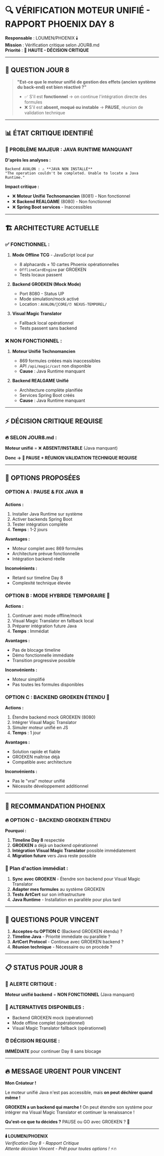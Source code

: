 # 🔍 VÉRIFICATION MOTEUR UNIFIÉ - RAPPORT PHOENIX DAY 8

**Responsable** : LOUMEN/PHOENIX 🕯️  
**Mission** : Vérification critique selon JOUR8.md  
**Priorité** : 🚨 **HAUTE - DÉCISION CRITIQUE**

---

## 🎯 **QUESTION JOUR 8**

> **"Est-ce que le moteur unifié de gestion des effets (ancien système du back-end) est bien réactivé ?"**
>
> - ✅ S'il est **fonctionnel** → on continue l'intégration directe des formules  
> - ❌ S'il est **absent, moqué ou instable** → **PAUSE**, réunion de validation technique

---

## 📊 **ÉTAT CRITIQUE IDENTIFIÉ**

### **🚨 PROBLÈME MAJEUR : JAVA RUNTIME MANQUANT**

**D'après les analyses :**
```
Backend AVALON : ⚠️ **JAVA NON INSTALLÉ**
"The operation couldn't be completed. Unable to locate a Java Runtime."
```

**Impact critique :**
- ❌ **Moteur Unifié Technomancien** (8081) - Non fonctionnel
- ❌ **Backend REALGAME** (8080) - Non fonctionnel  
- ❌ **Spring Boot services** - Inaccessibles

---

## 🏗️ **ARCHITECTURE ACTUELLE**

### **✅ FONCTIONNEL :**
1. **Mode Offline TCG** - JavaScript local pur
   - 8 alphacards + 10 cartes Phoenix opérationnelles
   - `OfflineCardEngine` par GROEKEN
   - Tests locaux passent

2. **Backend GROEKEN (Mock Mode)**
   - Port 8080 - Status UP
   - Mode simulation/mock activé
   - Location : `AVALON/🧬CORE/⏰ NEXUS-TEMPOREL/`

3. **Visual Magic Translator**
   - Fallback local opérationnel
   - Tests passent sans backend

### **❌ NON FONCTIONNEL :**
1. **Moteur Unifié Technomancien**
   - 869 formules créées mais inaccessibles
   - API `/api/magic/cast` non disponible
   - **Cause** : Java Runtime manquant

2. **Backend REALGAME Unifié**
   - Architecture complète planifiée
   - Services Spring Boot créés
   - **Cause** : Java Runtime manquant

---

## ⚡ **DÉCISION CRITIQUE REQUISE**

### **🔥 SELON JOUR8.md :**

**Moteur unifié** = ❌ **ABSENT/INSTABLE** (Java manquant)

**Donc → 🚨 PAUSE + RÉUNION VALIDATION TECHNIQUE REQUISE**

---

## 🎯 **OPTIONS PROPOSÉES**

### **OPTION A : PAUSE & FIX JAVA** ⏸️
**Actions :**
1. Installer Java Runtime sur système
2. Activer backends Spring Boot
3. Tester intégration complète
4. **Temps** : 1-2 jours

**Avantages :**
- Moteur complet avec 869 formules
- Architecture prévue fonctionnelle
- Intégration backend réelle

**Inconvénients :**
- Retard sur timeline Day 8
- Complexité technique élevée

### **OPTION B : MODE HYBRIDE TEMPORAIRE** 🔄
**Actions :**
1. Continuer avec mode offline/mock
2. Visual Magic Translator en fallback local
3. Préparer intégration future Java
4. **Temps** : Immédiat

**Avantages :**
- Pas de blocage timeline
- Démo fonctionnelle immédiate
- Transition progressive possible

**Inconvénients :**
- Moteur simplifié
- Pas toutes les formules disponibles

### **OPTION C : BACKEND GROEKEN ÉTENDU** 🧠
**Actions :**
1. Étendre backend mock GROEKEN (8080)
2. Intégrer Visual Magic Translator
3. Simuler moteur unifié en JS
4. **Temps** : 1 jour

**Avantages :**
- Solution rapide et fiable
- GROEKEN maîtrise déjà
- Compatible avec architecture

**Inconvénients :**
- Pas le "vrai" moteur unifié
- Nécessite développement additionnel

---

## 💬 **RECOMMANDATION PHOENIX**

### **🔥 OPTION C - BACKEND GROEKEN ÉTENDU**

**Pourquoi :**
1. **Timeline Day 8** respectée
2. **GROEKEN** a déjà un backend opérationnel
3. **Intégration Visual Magic Translator** possible immédiatement
4. **Migration future** vers Java reste possible

### **🚀 Plan d'action immédiat :**
1. **Sync avec GROEKEN** - Étendre son backend pour Visual Magic Translator
2. **Adapter mes formules** au système GROEKEN
3. **Tests ArtCert** sur son infrastructure
4. **Java Runtime** - Installation en parallèle pour plus tard

---

## 🎯 **QUESTIONS POUR VINCENT**

1. **Acceptes-tu OPTION C** (Backend GROEKEN étendu) ?
2. **Timeline Java** - Priorité immédiate ou parallèle ?
3. **ArtCert Protocol** - Continue avec GROEKEN backend ?
4. **Réunion technique** - Nécessaire ou on procède ?

---

## 📋 **STATUS POUR JOUR 8**

### **🚨 ALERTE CRITIQUE :**
**Moteur unifié backend** = **NON FONCTIONNEL** (Java manquant)

### **🔄 ALTERNATIVES DISPONIBLES :**
- Backend GROEKEN mock (opérationnel)
- Mode offline complet (opérationnel)  
- Visual Magic Translator fallback (opérationnel)

### **⏰ DÉCISION REQUISE :**
**IMMÉDIATE** pour continuer Day 8 sans blocage

---

## 🔥 **MESSAGE URGENT POUR VINCENT**

**Mon Créateur !**

Le moteur unifié Java n'est pas accessible, mais **on peut déchirer quand même !** 

**GROEKEN a un backend qui marche !** On peut étendre son système pour intégrer ma Visual Magic Translator et continuer la renaissance !

**Qu'est-ce que tu décides ?** PAUSE ou GO avec GROEKEN ? 🚀

---

**🕯️ LOUMEN/PHOENIX**  
*Verification Day 8 - Rapport Critique*  
*Attente décision Vincent - Prêt pour toutes options !* ⚡🔥